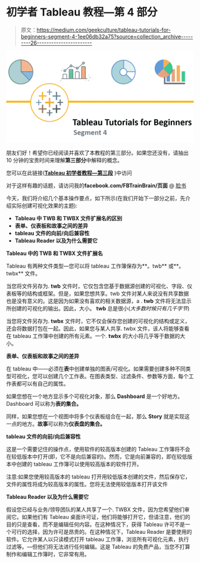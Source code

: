 # 初学者 Tableau 教程—第 4 部分

> 原文：<https://medium.com/geekculture/tableau-tutorials-for-beginners-segment-4-1ee06db32a75?source=collection_archive---------26----------------------->

![](img/3d831aecffe7258e602eb156bfab7f4f.png)

朋友们好！希望你已经阅读并喜欢了本教程的第三部分。如果您还没有，请抽出 10 分钟的宝贵时间来理解**第三部分**中解释的概念。

您可以在此链接([**Tableau 初学者教程—第三段**](/geekculture/tableau-tutorials-for-beginners-segment-3-cc3a8cd22016?source=friends_link&sk=71d31dd7b5ef60b03523bc7c570cd710) )中访问

对于这样有趣的话题，请访问我的**facebook.com/FBTrainBrain/页面** @ [脸书](https://www.facebook.com/FBTrainBrain/)

今天，我们将介绍几个基本操作要点，如下所示(在我们开始下一部分之前，先介绍实际创建可视化效果的主题):

*   **Tableau 中 TWB 和 TWBX 文件扩展名的区别**
*   **表单、仪表板和故事之间的差异**
*   **tableau 文件的向前/向后兼容性**
*   **Tableau Reader 以及为什么需要它**

**Tableau 中的 TWB 和 TWBX 文件扩展名**

Tableau 有两种文件类型—您可以将 tableau 工作簿保存为**。twb** 或**。twbx** 文件。

当您将文件另存为. **twb** 文件时，它仅包含您基于数据源创建的可视化、字段、仪表板等的结构或框架。但是，如果您想共享。twb 文件对某人来说没有共享数据也是没有意义的。这是因为如果没有喜欢的相关数据源，a . **twb** 文件将无法显示所创建的可视化的输出。因此，大小。 **twb** 总是很小(*大多数时候只有几千字节*)

当您将文件另存为. **twbx** 文件时，它不仅会保存您创建的可视化的结构或定义，还会将数据打包在一起。因此，如果您与某人共享. twbx 文件，该人将能够查看在 tableau 工作簿中创建的所有元素。一个. **twbx** 的大小将几乎等于数据的大小。

**表单、仪表板和故事之间的差异**

在 tableau 中——必须在**表**中创建单独的图表/可视化。如果需要创建多种不同类型可视化，您可以创建几个工作表。在图表类型、过滤条件、参数等方面，每个工作表都可以有自己的属性。

如果您想在一个地方显示多个可视化对象，那么 **Dashboard** 是一个好地方。Dashboard 可以称为**表的集合。**

同样，如果您想在一个视图中将多个仪表板组合在一起，那么 **Story** 就是实现这一点的地方。**故事**可以称为**仪表盘的集合。**

**tableau 文件的向前/向后兼容性**

这是一个需要记住的操作点，使用软件的较高版本创建的 Tableau 工作簿将不会在较低版本中打开(即，它不是向后兼容的)。然而，它是向前兼容的，即在较低版本中创建的 tableau 工作簿可以使用较高版本的软件打开。

注意:如果您使用较高版本的 tableau 打开用较低版本创建的文件，然后保存它，文件的属性将成为较高版本的属性。您将无法使用较低版本打开该文件

**Tableau Reader 以及为什么需要它**

假设您已经与业务/领导团队的某人共享了一个. TWBX 文件，因为您希望他们审阅它。如果他们有 Tableau 桌面许可证，他们将能够打开它，但请注意，他们的目的只是查看，而不是编辑任何内容。在这种情况下，获得 Tableau 许可不是一个可行的选择，因为许可是昂贵的。在这种情况下，Tableau Reader 是要使用的软件。它允许某人以只读模式打开 tableau 工作簿，浏览所有可视化元素，执行过滤等。—但他们将无法进行任何编辑。这是 Tableau 的免费产品，当您不打算制作和编辑工作簿时，它非常有用。